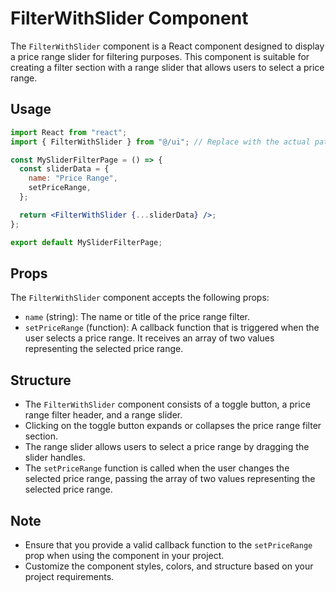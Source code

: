 # FilterWithSlider Component

The `FilterWithSlider` component is a React component designed to display a price range slider for filtering purposes. This component is suitable for creating a filter section with a range slider that allows users to select a price range.

## Usage

```jsx
import React from "react";
import { FilterWithSlider } from "@/ui"; // Replace with the actual path to the FilterWithSlider component

const MySliderFilterPage = () => {
  const sliderData = {
    name: "Price Range",
    setPriceRange,
  };

  return <FilterWithSlider {...sliderData} />;
};

export default MySliderFilterPage;
```

## Props

The `FilterWithSlider` component accepts the following props:

- `name` (string): The name or title of the price range filter.
- `setPriceRange` (function): A callback function that is triggered when the user selects a price range. It receives an array of two values representing the selected price range.

## Structure

- The `FilterWithSlider` component consists of a toggle button, a price range filter header, and a range slider.
- Clicking on the toggle button expands or collapses the price range filter section.
- The range slider allows users to select a price range by dragging the slider handles.
- The `setPriceRange` function is called when the user changes the selected price range, passing the array of two values representing the selected price range.

## Note

- Ensure that you provide a valid callback function to the `setPriceRange` prop when using the component in your project.
- Customize the component styles, colors, and structure based on your project requirements.
